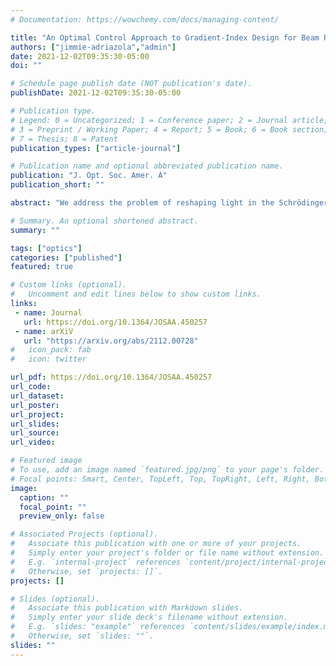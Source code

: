 ```yaml
---
# Documentation: https://wowchemy.com/docs/managing-content/

title: "An Optimal Control Approach to Gradient-Index Design for Beam Reshaping"
authors: ["jimmie-adriazola","admin"] 
date: 2021-12-02T09:35:30-05:00
doi: ""

# Schedule page publish date (NOT publication's date).
publishDate: 2021-12-02T09:35:30-05:00

# Publication type.
# Legend: 0 = Uncategorized; 1 = Conference paper; 2 = Journal article;
# 3 = Preprint / Working Paper; 4 = Report; 5 = Book; 6 = Book section;
# 7 = Thesis; 8 = Patent
publication_types: ["article-journal"]

# Publication name and optional abbreviated publication name.
publication: "J. Opt. Soc. Amer. A"
publication_short: ""

abstract: "We address the problem of reshaping light in the Schrödinger optics regime from the perspective of optimal control theory. In technological applications, Schrödinger optics is often used to model a slowly-varying amplitude of a para-axially propagating electric field where the square of the waveguide's index of refraction is treated as the potential. The objective of the optimal control problem is to find the controlling potential which, together with the constraining Schrödinger dynamics, optimally reshape the intensity distribution of Schrödinger eigenfunctions from one end of the waveguide to the other. This work considers reshaping problems found in work due to Kunkel and Leger, and addresses computational needs by adopting tools from the quantum control literature. The success of the optimal control approach is demonstrated numerically."

# Summary. An optional shortened abstract.
summary: ""

tags: ["optics"]
categories: ["published"]
featured: true

# Custom links (optional).
#   Uncomment and edit lines below to show custom links.
links:
 - name: Journal
   url: https://doi.org/10.1364/JOSAA.450257
 - name: arXiV
   url: "https://arxiv.org/abs/2112.00728"
#   icon_pack: fab
#   icon: twitter

url_pdf: https://doi.org/10.1364/JOSAA.450257
url_code:
url_dataset:
url_poster:
url_project:
url_slides:
url_source:
url_video:

# Featured image
# To use, add an image named `featured.jpg/png` to your page's folder. 
# Focal points: Smart, Center, TopLeft, Top, TopRight, Left, Right, BottomLeft, Bottom, BottomRight.
image:
  caption: ""
  focal_point: ""
  preview_only: false

# Associated Projects (optional).
#   Associate this publication with one or more of your projects.
#   Simply enter your project's folder or file name without extension.
#   E.g. `internal-project` references `content/project/internal-project/index.md`.
#   Otherwise, set `projects: []`.
projects: []

# Slides (optional).
#   Associate this publication with Markdown slides.
#   Simply enter your slide deck's filename without extension.
#   E.g. `slides: "example"` references `content/slides/example/index.md`.
#   Otherwise, set `slides: ""`.
slides: ""
---
```

